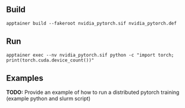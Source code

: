 ## Build
```shell
apptainer build --fakeroot nvidia_pytorch.sif nvidia_pytorch.def
```

## Run
```shell
apptainer exec --nv nvidia_pytorch.sif python -c "import torch; print(torch.cuda.device_count())"
```

## Examples
**TODO:** Provide an example of how to run a distributed pytorch training (example python and slurm script)